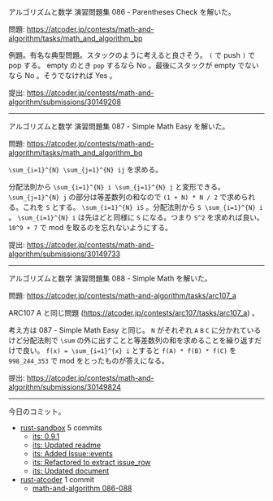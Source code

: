 アルゴリズムと数学 演習問題集 086 - Parentheses Check を解いた。

問題: <https://atcoder.jp/contests/math-and-algorithm/tasks/math_and_algorithm_bp>

例題。有名な典型問題。スタックのように考えると良さそう。 `(` で push `)` で pop する。 empty のとき `pop` するなら No 。最後にスタックが  empty でないなら No 。そうでなければ Yes 。

提出: <https://atcoder.jp/contests/math-and-algorithm/submissions/30149208>

---

アルゴリズムと数学 演習問題集 087 - Simple Math Easy を解いた。

問題: <https://atcoder.jp/contests/math-and-algorithm/tasks/math_and_algorithm_bq>

`\sum_{i=1}^{N} \sum_{j=1}^{N} ij` を求める。

分配法則から `\sum_{i=1}^{N} i \sum_{j=1}^{N} j` と変形できる。 `\sum_{j=1}^{N} j` の部分は等差数列の和なので `(1 + N) * N / 2` で求められる。これを `S` とする。 `\sum_{i=1}^{N} iS` 。分配法則から `S \sum_{i=1}^{N} i` 。 `\sum_{i=1}^{N} i` は先ほどと同様に `S` になる。つまり `S^2` を求めれば良い。 `10^9 + 7` で mod を取るのを忘れないようにする。

提出: <https://atcoder.jp/contests/math-and-algorithm/submissions/30149733>

---

アルゴリズムと数学 演習問題集 088 - Simple Math を解いた。

問題: <https://atcoder.jp/contests/math-and-algorithm/tasks/arc107_a>

ARC107 A と同じ問題 (<https://atcoder.jp/contests/arc107/tasks/arc107_a>) 。

考え方は 087 - Simple Math Easy と同じ。 `N` がそれぞれ `A` `B` `C` に分かれているけど分配法則で `\sum` の外に出すことと等差数列の和を求めることを繰り返すだけで良い。 `f(x) = \sum_{i=1}^{x} i` とすると  `f(A) * f(B) * f(C)` を `998_244_353` で mod をとったものが答えになる。

提出: <https://atcoder.jp/contests/math-and-algorithm/submissions/30149824>

---

今日のコミット。

- [rust-sandbox](https://github.com/bouzuya/rust-sandbox) 5 commits
  - [its: 0.9.1](https://github.com/bouzuya/rust-sandbox/commit/2afda4e2d90d266f227c9a6c1901c04ce08b06de)
  - [its: Updated readme](https://github.com/bouzuya/rust-sandbox/commit/806f3be65b99997f64bcdbdd30001a4d5852a071)
  - [its: Added Issue::events](https://github.com/bouzuya/rust-sandbox/commit/55ea431fe98328a3b708165cc101f87d6ebe368f)
  - [its: Refactored to extract issue_row](https://github.com/bouzuya/rust-sandbox/commit/b7e14eda3f6d21b34ef125bb64486c7bb195d7cf)
  - [its: Updated document](https://github.com/bouzuya/rust-sandbox/commit/ab77e35705b5ead613197b0239f3b67a337c32b7)
- [rust-atcoder](https://github.com/bouzuya/rust-atcoder) 1 commit
  - [math-and-algorithm 086-088](https://github.com/bouzuya/rust-atcoder/commit/03304e8ac768291d519353807d3201d6c983c4d1)

